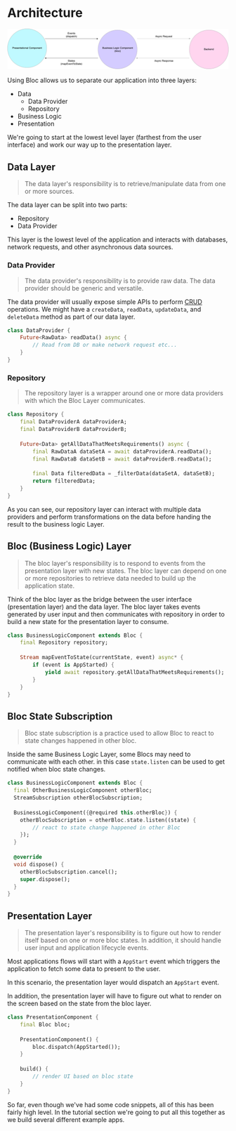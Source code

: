 # Architecture

![Bloc Architecture](assets/bloc_architecture.png)

Using Bloc allows us to separate our application into three layers:

- Data
  - Data Provider
  - Repository
- Business Logic
- Presentation

We're going to start at the lowest level layer (farthest from the user interface) and work our way up to the presentation layer.

## Data Layer

> The data layer's responsibility is to retrieve/manipulate data from one or more sources.

The data layer can be split into two parts:

- Repository
- Data Provider

This layer is the lowest level of the application and interacts with databases, network requests, and other asynchronous data sources.

### Data Provider

> The data provider's responsibility is to provide raw data. The data provider should be generic and versatile.

The data provider will usually expose simple APIs to perform [CRUD](https://en.wikipedia.org/wiki/Create,_read,_update_and_delete) operations.
We might have a `createData`, `readData`, `updateData`, and `deleteData` method as part of our data layer.

```dart
class DataProvider {
    Future<RawData> readData() async {
        // Read from DB or make network request etc...
    }
}
```

### Repository

> The repository layer is a wrapper around one or more data providers with which the Bloc Layer communicates.

```dart
class Repository {
    final DataProviderA dataProviderA;
    final DataProviderB dataProviderB;

    Future<Data> getAllDataThatMeetsRequirements() async {
        final RawDataA dataSetA = await dataProviderA.readData();
        final RawDataB dataSetB = await dataProviderB.readData();

        final Data filteredData = _filterData(dataSetA, dataSetB);
        return filteredData;
    }
}
```

As you can see, our repository layer can interact with multiple data providers and perform transformations on the data before handing the result to the business logic Layer.

## Bloc (Business Logic) Layer

> The bloc layer's responsibility is to respond to events from the presentation layer with new states. The bloc layer can depend on one or more repositories to retrieve data needed to build up the application state.

Think of the bloc layer as the bridge between the user interface (presentation layer) and the data layer. The bloc layer takes events generated by user input and then communicates with repository in order to build a new state for the presentation layer to consume.

```dart
class BusinessLogicComponent extends Bloc {
    final Repository repository;

    Stream mapEventToState(currentState, event) async* {
        if (event is AppStarted) {
            yield await repository.getAllDataThatMeetsRequirements();
        }
    }
}
```

## Bloc State Subscription

> ​Bloc state subscription is a practice used to allow Bloc to react to state changes happened in other bloc.

Inside the same Business Logic Layer, some Blocs may need to communicate with each other. in this case `state.listen` can be used to get notified when bloc state changes.

```dart
class BusinessLogicComponent extends Bloc {
  final OtherBusinessLogicComponent otherBloc;
  StreamSubscription otherBlocSubscription;

  BusinessLogicComponent({@required this.otherBloc}) {
    otherBlocSubscription = otherBloc.state.listen((state) {
        // react to state change happened in other Bloc
    });
  }

  @override
  void dispose() {
    otherBlocSubscription.cancel();
    super.dispose();
  }
}
```

## Presentation Layer

> The presentation layer's responsibility is to figure out how to render itself based on one or more bloc states. In addition, it should handle user input and application lifecycle events.

Most applications flows will start with a `AppStart` event which triggers the application to fetch some data to present to the user.

In this scenario, the presentation layer would dispatch an `AppStart` event.

In addition, the presentation layer will have to figure out what to render on the screen based on the state from the bloc layer.

```dart
class PresentationComponent {
    final Bloc bloc;

    PresentationComponent() {
        bloc.dispatch(AppStarted());
    }

    build() {
        // render UI based on bloc state
    }
}
```

So far, even though we've had some code snippets, all of this has been fairly high level. In the tutorial section we're going to put all this together as we build several different example apps.
